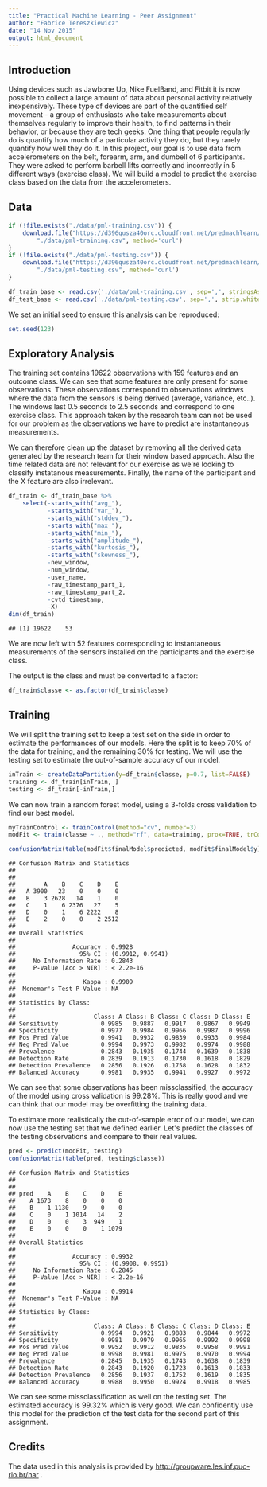 ```yaml
---
title: "Practical Machine Learning - Peer Assignment"
author: "Fabrice Tereszkiewicz"
date: "14 Nov 2015"
output: html_document
---
```




## Introduction

Using devices such as Jawbone Up, Nike FuelBand, and Fitbit it is now possible to collect a large amount of data about personal activity relatively inexpensively. These type of devices are part of the quantified self movement - a group of enthusiasts who take measurements about themselves regularly to improve their health, to find patterns in their behavior, or because they are tech geeks. One thing that people regularly do is quantify how much of a particular activity they do, but they rarely quantify how well they do it. In this project, our goal is to use data from accelerometers on the belt, forearm, arm, and dumbell of 6 participants. They were asked to perform barbell lifts correctly and incorrectly in 5 different ways (exercise class). We will build a model to predict the exercise class based on the data from the accelerometers.

## Data


```r
if (!file.exists("./data/pml-training.csv")) {
    download.file("https://d396qusza40orc.cloudfront.net/predmachlearn/pml-training.csv", 
        "./data/pml-training.csv", method='curl')
}
if (!file.exists("./data/pml-testing.csv")) {
    download.file("https://d396qusza40orc.cloudfront.net/predmachlearn/pml-testing.csv", 
        "./data/pml-testing.csv", method='curl')
}

df_train_base <- read.csv('./data/pml-training.csv', sep=',', stringsAsFactors = FALSE, strip.white = TRUE)
df_test_base <- read.csv('./data/pml-testing.csv', sep=',', strip.white = TRUE, stringsAsFactors = FALSE)
```

We set an initial seed to ensure this analysis can be reproduced:


```r
set.seed(123)
```

## Exploratory Analysis

The training set contains 19622 observations with 159 features and an outcome class. We can see that some features are only present for some observations. These observations correspond to observations windows where the data from the sensors is being derived (average, variance, etc..). The windows last 0.5 seconds to 2.5 seconds and correspond to one exercise class. This approach taken by the research team can not be used for our problem as the observations we have to predict are instantaneous measurements.

We can therefore clean up the dataset by removing all the derived data generated by the research team for their window based approach. Also the time related data are not relevant for our exercise as we're looking to classify instatanous measurements. Finally, the name of the participant and the X feature are also irrelevant.


```r
df_train <- df_train_base %>%
    select(-starts_with("avg_"),
           -starts_with("var_"),
           -starts_with("stddev_"),
           -starts_with("max_"),
           -starts_with("min_"),
           -starts_with("amplitude_"),
           -starts_with("kurtosis_"),
           -starts_with("skewness_"),
           -new_window,
           -num_window,
           -user_name,
           -raw_timestamp_part_1,
           -raw_timestamp_part_2,
           -cvtd_timestamp,
           -X)
dim(df_train)
```

```
## [1] 19622    53
```

We are now left with 52 features corresponding to instantaneous measurements of the sensors installed on the participants and the exercise class.

The output is the class and must be converted to a factor:


```r
df_train$classe <- as.factor(df_train$classe)
```

## Training

We will split the training set to keep a test set on the side in order to estimate the performances of our models. Here the split is to keep 70% of the data for training, and the remaining 30% for testing. We will use the testing set to estimate the out-of-sample accuracy of our model.


```r
inTrain <- createDataPartition(y=df_train$classe, p=0.7, list=FALSE)
training <- df_train[inTrain, ]
testing <- df_train[-inTrain,]
```

We can now train a random forest model, using a 3-folds cross validation to find our best model.


```r
myTrainControl <- trainControl(method="cv", number=3)
modFit <- train(classe ~ ., method="rf", data=training, prox=TRUE, trControl = myTrainControl)
```


```r
confusionMatrix(table(modFit$finalModel$predicted, modFit$finalModel$y))
```

```
## Confusion Matrix and Statistics
## 
##    
##        A    B    C    D    E
##   A 3900   23    0    0    0
##   B    3 2628   14    1    0
##   C    1    6 2376   27    5
##   D    0    1    6 2222    8
##   E    2    0    0    2 2512
## 
## Overall Statistics
##                                           
##                Accuracy : 0.9928          
##                  95% CI : (0.9912, 0.9941)
##     No Information Rate : 0.2843          
##     P-Value [Acc > NIR] : < 2.2e-16       
##                                           
##                   Kappa : 0.9909          
##  Mcnemar's Test P-Value : NA              
## 
## Statistics by Class:
## 
##                      Class: A Class: B Class: C Class: D Class: E
## Sensitivity            0.9985   0.9887   0.9917   0.9867   0.9949
## Specificity            0.9977   0.9984   0.9966   0.9987   0.9996
## Pos Pred Value         0.9941   0.9932   0.9839   0.9933   0.9984
## Neg Pred Value         0.9994   0.9973   0.9982   0.9974   0.9988
## Prevalence             0.2843   0.1935   0.1744   0.1639   0.1838
## Detection Rate         0.2839   0.1913   0.1730   0.1618   0.1829
## Detection Prevalence   0.2856   0.1926   0.1758   0.1628   0.1832
## Balanced Accuracy      0.9981   0.9935   0.9941   0.9927   0.9972
```

We can see that some observations has been missclassified, the accuracy of the model using cross validation is 99.28%. This is really good and we can think that our model may be overfitting the training data.

To estimate more realistically the out-of-sample error of our model, we can now use the testing set that we defined earlier. Let's predict the classes of the testing observations and compare to their real values.


```r
pred <- predict(modFit, testing)
confusionMatrix(table(pred, testing$classe))
```

```
## Confusion Matrix and Statistics
## 
##     
## pred    A    B    C    D    E
##    A 1673    8    0    0    0
##    B    1 1130    9    0    0
##    C    0    1 1014   14    2
##    D    0    0    3  949    1
##    E    0    0    0    1 1079
## 
## Overall Statistics
##                                           
##                Accuracy : 0.9932          
##                  95% CI : (0.9908, 0.9951)
##     No Information Rate : 0.2845          
##     P-Value [Acc > NIR] : < 2.2e-16       
##                                           
##                   Kappa : 0.9914          
##  Mcnemar's Test P-Value : NA              
## 
## Statistics by Class:
## 
##                      Class: A Class: B Class: C Class: D Class: E
## Sensitivity            0.9994   0.9921   0.9883   0.9844   0.9972
## Specificity            0.9981   0.9979   0.9965   0.9992   0.9998
## Pos Pred Value         0.9952   0.9912   0.9835   0.9958   0.9991
## Neg Pred Value         0.9998   0.9981   0.9975   0.9970   0.9994
## Prevalence             0.2845   0.1935   0.1743   0.1638   0.1839
## Detection Rate         0.2843   0.1920   0.1723   0.1613   0.1833
## Detection Prevalence   0.2856   0.1937   0.1752   0.1619   0.1835
## Balanced Accuracy      0.9988   0.9950   0.9924   0.9918   0.9985
```

We can see some missclassification as well on the testing set. The estimated accuracy is 99.32% which is very good. We can confidently use this model for the prediction of the test data for the second part of this assignment.

## Credits

The data used in this analysis is provided by http://groupware.les.inf.puc-rio.br/har .
